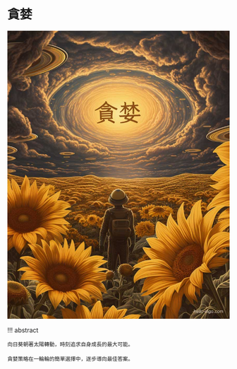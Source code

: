 # 貪婪

![貪婪](../assets/covers/chapter_greedy.jpg)

!!! abstract

    向日葵朝著太陽轉動，時刻追求自身成長的最大可能。

    貪婪策略在一輪輪的簡單選擇中，逐步導向最佳答案。
